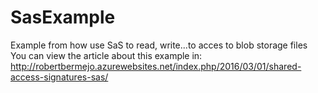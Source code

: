 # SasExample
Example from how use SaS to read, write...to acces to blob storage files
You can view the article about this example in:
http://robertbermejo.azurewebsites.net/index.php/2016/03/01/shared-access-signatures-sas/
